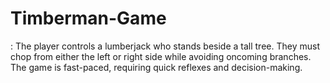 # Timberman-Game
: The player controls a lumberjack who stands beside a tall tree. They must chop from either the left or right side while avoiding oncoming branches. The game is fast-paced, requiring quick reflexes and decision-making.
